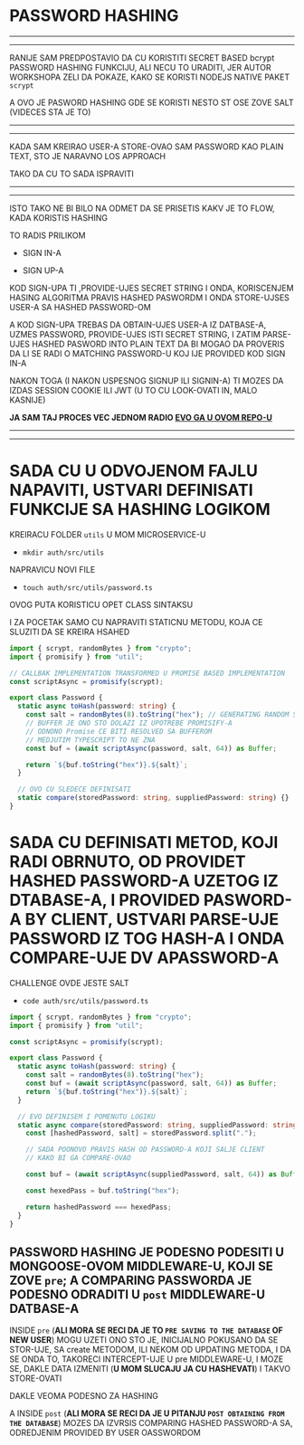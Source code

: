 # PASSWORD HASHING

***
***

RANIJE SAM PREDPOSTAVIO DA CU KORISTITI SECRET BASED bcrypt PASSWORD HASHING FUNKCIJU, ALI NECU TO URADITI, JER AUTOR WORKSHOPA ZELI DA POKAZE, KAKO SE KORISTI NODEJS NATIVE PAKET `scrypt`

A OVO JE PASWORD HASHING GDE SE KORISTI NESTO ST OSE ZOVE SALT (VIDECES STA JE TO)

***
***

KADA SAM KREIRAO USER-A STORE-OVAO SAM PASSWORD KAO PLAIN TEXT, STO JE NARAVNO LOS APPROACH

TAKO DA CU TO SADA ISPRAVITI

***
***

ISTO TAKO NE BI BILO NA ODMET DA SE PRISETIS KAKV JE TO FLOW, KADA KORISTIS HASHING

TO RADIS PRILIKOM

- SIGN IN-A

- SIGN UP-A

KOD SIGN-UPA TI ,PROVIDE-UJES SECRET STRING I ONDA, KORISCENJEM HASING ALGORITMA PRAVIS HASHED PASWORDM I ONDA STORE-UJSES USER-A SA HASHED PASSWORD-OM

A KOD SIGN-UPA TREBAS DA OBTAIN-UJES USER-A IZ DATBASE-A, UZMES PASSWORD, PROVIDE-UJES ISTI SECRET STRING, I ZATIM PARSE-UJES HASHED PASWORD INTO PLAIN TEXT DA BI MOGAO DA PROVERIS DA LI SE RADI O MATCHING PASSWORD-U KOJ IJE PROVIDED KOD SIGN IN-A

NAKON TOGA (I NAKON USPESNOG SIGNUP ILI SIGNIN-A) TI MOZES DA IZDAS SESSION COOKIE ILI JWT (U TO CU LOOK-OVATI IN, MALO KASNIJE)

**JA SAM TAJ PROCES VEC JEDNOM RADIO [EVO GA U OVOM REPO-U](https://github.com/Rade58/authentication)**

***
***

# SADA CU U ODVOJENOM FAJLU NAPAVITI, USTVARI DEFINISATI FUNKCIJE SA HASHING LOGIKOM

KREIRACU FOLDER `utils` U MOM MICROSERVICE-U

- `mkdir auth/src/utils`

NAPRAVICU NOVI FILE

- `touch auth/src/utils/password.ts`

OVOG PUTA KORISTICU OPET CLASS SINTAKSU

I ZA POCETAK SAMO CU NAPRAVITI STATICNU METODU, KOJA CE SLUZITI DA SE KREIRA HSAHED

```ts
import { scrypt, randomBytes } from "crypto";
import { promisify } from "util";

// CALLBAK IMPLEMENTATION TRANSFORMED U PROMISE BASED IMPLEMENTATION
const scriptAsync = promisify(scrypt);

export class Password {
  static async toHash(password: string) {
    const salt = randomBytes(8).toString("hex"); // GENERATING RANDOM STRING-A
    // BUFFER JE ONO STO DOLAZI IZ UPOTREBE PROMISIFY-A
    // ODNONO Promise CE BITI RESOLVED SA BUFFEROM
    // MEDJUTIM TYPESCRIPT TO NE ZNA
    const buf = (await scriptAsync(password, salt, 64)) as Buffer;

    return `${buf.toString("hex")}.${salt}`;
  }

  // OVO CU SLEDECE DEFINISATI
  static compare(storedPassword: string, suppliedPassword: string) {}
}

```

# SADA CU DEFINISATI METOD, KOJI RADI OBRNUTO, OD PROVIDET HASHED PASSWORD-A UZETOG IZ DTABASE-A, I PROVIDED PASWORD-A BY CLIENT, USTVARI PARSE-UJE PASSWORD IZ TOG HASH-A I ONDA COMPARE-UJE DV APASSWORD-A

CHALLENGE OVDE JESTE SALT

- `code auth/src/utils/password.ts`

```ts
import { scrypt, randomBytes } from "crypto";
import { promisify } from "util";

const scriptAsync = promisify(scrypt);

export class Password {
  static async toHash(password: string) {
    const salt = randomBytes(8).toString("hex");
    const buf = (await scriptAsync(password, salt, 64)) as Buffer;
    return `${buf.toString("hex")}.${salt}`;
  }

  // EVO DEFINISEM I POMENUTU LOGIKU
  static async compare(storedPassword: string, suppliedPassword: string) {
    const [hashedPassword, salt] = storedPassword.split(".");

    // SADA POONOVO PRAVIS HASH OD PASSWORD-A KOJI SALJE CLIENT
    // KAKO BI GA COMPARE-OVAO

    const buf = (await scriptAsync(suppliedPassword, salt, 64)) as Buffer;

    const hexedPass = buf.toString("hex");

    return hashedPassword === hexedPass;
  }
}

```

## PASSWORD HASHING JE PODESNO PODESITI U MONGOOSE-OVOM MIDDLEWARE-U, KOJI SE ZOVE `pre`; A COMPARING PASSWORDA JE PODESNO ODRADITI U `post` MIDDLEWARE-U DATBASE-A

INSIDE `pre` (**ALI MORA SE RECI DA JE TO `PRE SAVING TO THE DATABASE` OF NEW USER**) MOGU UZETI ONO STO JE, INICIJALNO POKUSANO DA SE STOR-UJE, SA create METODOM, ILI NEKOM OD UPDATING METODA, I DA SE ONDA TO, TAKORECI INTERCEPT-UJE U pre MIDDLEWARE-U, I MOZE SE, DAKLE DATA IZMENITI (**U MOM SLUCAJU JA CU HASHEVATI**) I TAKVO STORE-OVATI

DAKLE VEOMA PODESNO ZA HASHING

A INSIDE `post` (**ALI MORA SE RECI DA JE U PITANJU `POST OBTAINING FROM THE DATABASE`**) MOZES DA IZVRSIS COMPARING HASHED PASSWORD-A SA, ODREDJENIM PROVIDED BY USER OASSWORDOM 
